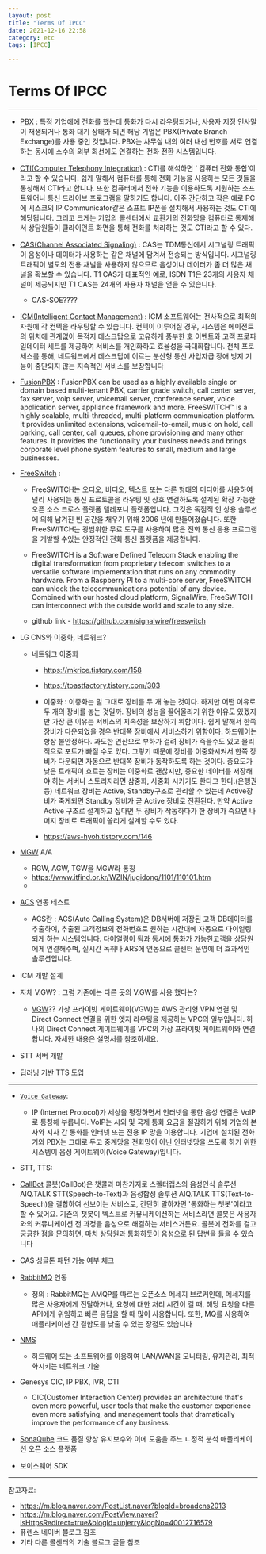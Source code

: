 ```yaml
---
layout: post
title: "Terms Of IPCC"
date: 2021-12-16 22:58
category: etc
tags: [IPCC]

---
```


# Terms Of IPCC

---

- [PBX](https://www.cisco.com/c/ko_kr/solutions/small-business/resource-center/collaboration/what-is-a-pbx.html) : 특정 기업에에 전화를 했는데 통화가 다시 라우팅되거나, 사용자 지정 인사말이 재생되거나 통화 대기 상태가 되면 해당 기업은 PBX(Private Branch Exchange)를 사용 중인 것입니다. PBX는 사무실 내의 여러 내선 번호를 서로 연결하는 동시에 소수의 외부 회선에도 연결하는 전화 전환 시스템입니다.

- [CTI(Computer Telephony Integration)](https://imhotk.tistory.com/268) : 
CTI를 해석하면 ‘ 컴퓨터 전화 통합’이라고 할 수 있습니다. 쉽게 말해서 컴퓨터를 통해 전화 기능을 사용하는 모든 것들을 통칭해서 CTI라고 합니다. 또한 컴퓨터에서 전화 기능을 이용하도록 지원하는 소프트웨어나 통신 드라이브 프로그램을 말하기도 합니다. 아주 간단하고 작은 예로 PC에 시스코의 IP Communicator같은 소프트 IP폰을 설치해서 사용하는 것도 CTI에 해당됩니다. 그리고 크게는 기업의 콜센터에서 교환기의 전화망을 컴퓨터로 통제해서 상담원들이 클라이언트 화면을 통해 전화를 처리하는 것도 CTI라고 할 수 있다.

  
- [CAS(Channel Associated Signaling)](https://imhotk.tistory.com/268) : CAS는 TDM통신에서 시그널링 트래픽이 음성이나 데이터가 사용하는 같은 채널에 담겨서 전송되는 방식입니다. 시그널링 트래픽이 별도의 전용 채널을 사용하지 않으므로 음성이나 데이터가 좀 더 많은 채널을 확보할 수 있습니다. T1 CAS가 대표적인 예로, ISDN T1은 23개의 사용자 채널이 제공되지만 T1 CAS는 24개의 사용자 채널을 얻을 수 있습니다.
  - CAS-SOE????

- [ICM(Intelligent Contact Management)](https://docsplayer.org/187552140-%EB%8D%B0%EC%9D%B4%ED%84%B0%EC%8B%9C%ED%8A%B8-cisco-icm-intelligent-contact-management-%EC%86%8C%ED%94%84%ED%8A%B8%EC%9B%A8%EC%96%B4-cisco-icm-intelligent-contact-management-%EC%86%8C%ED%94%84%ED%8A%B8%EC%9B%A8%EC%96%B4%EB%8A%94-acd-automatic-call-distributor-pbx-private-br.html) : 
ICM 소프트웨어는 전사적으로 최적의 자원에 각 컨텍을 라우팅할 수 있습니다. 컨텍이 이루어질 경우, 시스템은 에이전트의 위치에 관계없이 목적지 데스크탑으로 고유하게 풍부한 호 이벤트와 고객 프로파일데이터 세트를 제공하여 서비스를 개인화하고 효율성을 극대화합니다. 전체 프로세스를 통해, 네트워크에서 데스크탑에 이르는 분산형 통신 사업자급 장애 방지 기능이 중단되지 않는 지속적인 서비스를 보장합니다 

- [FusionPBX](https://www.fusionpbx.com/) : 
 FusionPBX can be used as a highly available single or domain based multi-tenant PBX, carrier grade switch, call center server, fax server, voip server, voicemail server, conference server, voice application server, appliance framework and more. FreeSWITCH™ is a highly scalable, multi-threaded, multi-platform communication platform.
It provides unlimited extensions, voicemail-to-email, music on hold, call parking, call center, call queues, phone provisioning and many other features. It provides the functionality your business needs and brings corporate level phone system features to small, medium and large businesses.

- [FreeSwitch](https://progsoft.net/ko/software/freeswitch) : 
  - FreeSWITCH는 오디오, 비디오, 텍스트 또는 다른 형태의 미디어를 사용하여 널리 사용되는 통신 프로토콜을 라우팅 및 상호 연결하도록 설계된 확장 가능한 오픈 소스 크로스 플랫폼 텔레포니 플랫폼입니다. 그것은 독점적 인 상용 솔루션에 의해 남겨진 빈 공간을 채우기 위해 2006 년에 만들어졌습니다. 또한 FreeSWITCH는 광범위한 무료 도구를 사용하여 많은 전화 통신 응용 프로그램을 개발할 수있는 안정적인 전화 통신 플랫폼을 제공합니다.
  - FreeSWITCH is a Software Defined Telecom Stack enabling the digital transformation from proprietary telecom switches to a versatile software implementation that runs on any commodity hardware. From a Raspberry PI to a multi-core server, FreeSWITCH can unlock the telecommunications potential of any device. Combined with our hosted cloud platform, SignalWire, FreeSWITCH can interconnect with the outside world and scale to any size.

  - github link - https://github.com/signalwire/freeswitch


- LG CNS와 이중화, 네트워크?
  - 네트워크 이중화
    - https://mkrice.tistory.com/158
    -  https://toastfactory.tistory.com/303
    - 이중화 : 이중화는 말 그대로 장비를 두 개 놓는 것이다. 하지만 어떤 이유로 두 개의 장비를 놓는 것일까. 장비의 성능을 끌어올리기 위한 이유도 있겠지만 가장 큰 이유는 서비스의 지속성을 보장하기 위함이다. 쉽게 말해서 한쪽 장비가 다운되었을 경우 반대쪽 장비에서 서비스하기 위함이다. 
하드웨어는 항상 불안정하다. 과도한 연산으로 부하가 걸려 장비가 죽을수도 있고 물리적으로 포트가 빠질 수도 있다. 그렇기 때문에 장비를 이중화시켜서 한쪽 장비가 다운되면 자동으로 반대쪽 장비가 동작하도록 하는 것이다. 중요도가 낮은 트래픽이 흐르는 장비는 이중화로 괜찮지만, 중요한 데이터를 저장해야 하는 서버나 스토리지라면 삼중화, 사중화 시키기도 한다고 한다.(은행권 등)
네트워크 장비는 Active, Standby구조로 관리할 수 있는데 Active장비가 죽게되면 Standby 장비가 곧 Active 장비로 전환된다. 만약 Active Active 구조로 설계하고 싶다면 두 장비가 작동하다가 한 장비가 죽으면 나머지 장비로 트래픽이 쏠리게 설계할 수도 있다.

    - https://aws-hyoh.tistory.com/146


- [MGW](http://www.ktword.co.kr/abbr_view.php?m_temp1=2007) A/A
  - RGW, AGW, TGW을 MGW라 통칭
  - https://www.itfind.or.kr/WZIN/jugidong/1101/110101.htm
  - 
- [ACS](https://m.blog.naver.com/PostView.naver?isHttpsRedirect=true&blogId=furence&logNo=140201326113) 연동 테스트
  - ACS란 : ACS(Auto Calling System)은 DB서버에 저장된 고객 DB데이터를 추출하여, 추출된 고객정보의 전화번호로 원하는 시간대에 자동으로 다이얼링되게 하는 시스템입니다. 다이얼링이 됨과 동시에 통화가 가능한고객을 상담원에게  연결해주며, 실시간 녹취나 ARS에 연동으로 콜센터 운영에 더 효과적인 솔루션입니다.

- ICM 개발 설계 
- 자체 V.GW? : 그럼 기존에는 다른 곳의 V.GW를 사용 했다는? 
  - [VGW](https://aws.amazon.com/ko/directconnect/faqs/)?? 가상 프라이빗 게이트웨이(VGW)는 AWS 관리형 VPN 연결 및 Direct Connect 연결을 위한 엣지 라우팅을 제공하는 VPC의 일부입니다. 하나의 Direct Connect 게이트웨이를 VPC의 가상 프라이빗 게이트웨이와 연결합니다. 자세한 내용은 설명서를 참조하세요.

- STT 서버 개발 
- 딥러닝 기반 TTS 도입 

---


- [`Voice Gateway`](https://brunch.co.kr/@linecard/127): 
  - IP (Internet Protocol)가 세상을 평정하면서 인터넷을 통한 음성 연결은 VoIP로 통칭해 부릅니다. VoIP는 시외 및 국제 통화 요금을 절감하기 위해 기업의 본사와 지사 간 통화를 인터넷 또는 전용 IP 망을 이용합니다. 기업에 설치된 전화기와 PBX는 그대로 두고 중계망을 전화망이 아닌 인터넷망을 쓰도록 하기 위한 시스템이 음성 게이트웨이(Voice Gateway)입니다. 
- STT, TTS: 
- [CallBot](https://blog.naver.com/PostView.nhn?blogId=skelterlabs&logNo=222025001142&categoryNo=16&parentCategoryNo=7&viewDate=&currentPage=1&postListTopCurrentPage=1&from=postView)
 콜봇(CallBot)은 챗콜과 마찬가지로 스켈터랩스의 음성인식 솔루션 AIQ.TALK STT(Speech-to-Text)과 음성합성 솔루션 AIQ.TALK TTS(Text-to-Speech)을 결합하여 선보이는 서비스로, 간단히 말하자면 '통화하는 챗봇'이라고 할 수 있어요. 기존의 챗봇이 텍스트로 커뮤니케이션하는 서비스라면 콜봇은 사용자와의 커뮤니케이션 전 과정을 음성으로 해결하는 서비스거든요. 콜봇에 전화를 걸고 궁금한 점을 문의하면, 마치 상담원과 통화하듯이 음성으로 된 답변을 들을 수 있습니다
- CAS 싱글톤 패턴 가능 여부 체크   
- [RabbitMQ](https://blog.dudaji.com/general/2020/05/25/rabbitmq.html) 연동
  - 정의 : RabbitMQ는 AMQP를 따르는 오픈소스 메세지 브로커인데, 메세지를 많은 사용자에게 전달하거나, 요청에 대한 처리 시간이 길 때, 해당 요청을 다른 API에게 위임하고 빠른 응답을 할 때 많이 사용합니다. 또한, MQ를 사용하여 애플리케이션 간 결합도를 낮출 수 있는 장점도 있습니다
- [NMS](https://m.blog.naver.com/PostView.naver?isHttpsRedirect=true&blogId=isshin&logNo=221433233678)
  - 하드웨어 또는 소프트웨어를 이용하여 LAN/WAN을 모니터링, 유지관리, 최적화시키는 네트워크 기술
- Genesys CIC, IP PBX, IVR, CTI
  - CIC(Customer Interaction Center) provides an architecture that's even more powerful, user tools that make the customer experience even more satisfying, and management tools that dramatically improve the performance of any business.
- [SonaQube](https://daddyprogrammer.org/post/817/sonarqube-analysis-intergrated-intellij/) 코드 품질 향상 유지보수와 이에 도움을 주느 ㄴ정적 분석 애플리케이션 오픈 소스 플랫폼


- 보이스웨어 SDK

---

참고자료: 

- https://m.blog.naver.com/PostList.naver?blogId=broadcns2013
- https://m.blog.naver.com/PostView.naver?isHttpsRedirect=true&blogId=unjerry&logNo=40012716579
- 퓨렌스 네이버 블로그 참조
- 기타 다른 콜센터의 기술 블로그 글들 참조